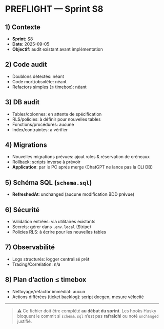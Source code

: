 # PREFLIGHT — Sprint S8

## 1) Contexte

- **Sprint**: S8
- **Date**: 2025-09-05
- **Objectif**: audit existant avant implémentation

## 2) Code audit

- Doublons détectés: néant
- Code mort/obsolète: néant
- Refactors simples (≤ timebox): néant

## 3) DB audit

- Tables/colonnes: en attente de spécification
- RLS/policies: à définir pour nouvelles tables
- Fonctions/procédures: aucune
- Index/contraintes: à vérifier

## 4) Migrations

- Nouvelles migrations prévues: ajout roles & réservation de créneaux
- Rollback: scripts inverse à prévoir
- **Application**: par le PO après merge (ChatGPT ne lance pas la CLI DB)

## 5) Schéma SQL (`schema.sql`)

- **RefreshedAt**: unchanged (aucune modification BDD prévue)

## 6) Sécurité

- Validation entrées: via utilitaires existants
- Secrets: gérer dans `.env.local` (Stripe)
- Policies RLS: à écrire pour les nouvelles tables

## 7) Observabilité

- Logs structurés: logger centralisé prêt
- Tracing/Correlation: n/a

## 8) Plan d’action ≤ timebox

- Nettoyage/refactor immédiat: aucun
- Actions différées (ticket backlog): script docgen, mesure vélocité

---

> ⚠️ Ce fichier doit être complété **au début du sprint**. Les hooks Husky bloquent le commit si `schema.sql` n’est pas **rafraîchi** ou noté `unchanged` justifié.
